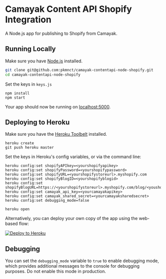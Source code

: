 # Camayak Content API Shopify Integration

A Node.js app for publishing to Shopify from Camayak.

## Running Locally

Make sure you have [Node.js](http://nodejs.org/) installed.


```sh
git clone git@github.com:pkmnct/camayak-contentapi-node-shopify.git
cd camayak-contentapi-node-shopify
```

Set the keys in `keys.js`

```
npm install
npm start
```

Your app should now be running on [localhost:5000](http://localhost:5000/).

## Deploying to Heroku
Make sure you have the [Heroku Toolbelt](https://toolbelt.heroku.com/) installed.

```
heroku create
git push heroku master
```

Set the keys in Heroku's config variables, or via the command line:

```
heroku config:set shopifyAPIkey=<yourshopifyapikey>
heroku config:set shopifyPassword=<yourshopifypassword>
heroku config:set shopifyURL=<yourshopifystoreurl>.myshopify.com
heroku config:set shopifyBlogID=<yourshopifyblogid>
heroku config:set shopifyBlogURL=https://<yourshopifystoreurl>.myshopify.com/blog/<youshopifyblogname>/
heroku config:set camayak_api_key=<yourcamayakapikey>
heroku config:set camayak_shared_secret=<yourcamayaksharedsecret>
heroku config:set debugging_mode=false
```

```
heroku open
```

Alternatively, you can deploy your own copy of the app using the web-based flow:

[![Deploy to Heroku](https://www.herokucdn.com/deploy/button.png)](https://heroku.com/deploy)

## Debugging
You can set the `debugging_mode` variable to `true` to enable debugging mode, which provides additional messages to the console for debugging purposes. Do not enable this mode in production.

